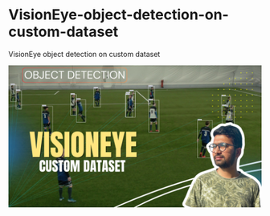 # VisionEye-object-detection-on-custom-dataset
 VisionEye  object detection on custom dataset


[![Watch the video](https://github.com/pyresearch/-VisionEye-object-detection-on-custom-dataset/blob/main/Learn%20to%20create.png)](https://youtu.be/MY3vElmsqvg)
